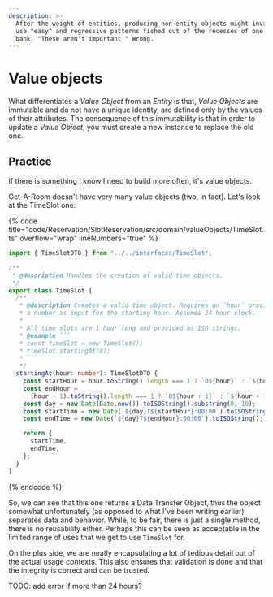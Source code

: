 ```yaml
---
description: >-
  After the weight of entities, producing non-entity objects might invite one to
  use "easy" and regressive patterns fished out of the recesses of one's memory
  bank. "These aren't important!" Wrong.
---
```


# Value objects

What differentiates a _Value Object_ from an _Entity_ is that, _Value Objects_ are immutable and do not have a unique identity, are defined only by the values of their attributes. The consequence of this immutability is that in order to update a _Value Object_, you must create a new instance to replace the old one.

## Practice

If there is something I know I need to build more often, it's value objects.

Get-A-Room doesn't have very many value objects (two, in fact). Let's look at the TimeSlot one:

{% code title="code/Reservation/SlotReservation/src/domain/valueObjects/TimeSlot.ts" overflow="wrap" lineNumbers="true" %}
````typescript
import { TimeSlotDTO } from "../../interfaces/TimeSlot";

/**
 * @description Handles the creation of valid time objects.
 */
export class TimeSlot {
  /**
   * @description Creates a valid time object. Requires an `hour` provided as
   * a number as input for the starting hour. Assumes 24 hour clock.
   *
   * All time slots are 1 hour long and provided as ISO strings.
   * @example ```
   * const timeSlot = new TimeSlot();
   * timeSlot.startingAt(8);
   * ```
   */
  startingAt(hour: number): TimeSlotDTO {
    const startHour = hour.toString().length === 1 ? `0${hour}` : `${hour}`;
    const endHour =
      (hour + 1).toString().length === 1 ? `0${hour + 1}` : `${hour + 1}`;
    const day = new Date(Date.now()).toISOString().substring(0, 10);
    const startTime = new Date(`${day}T${startHour}:00:00`).toISOString();
    const endTime = new Date(`${day}T${endHour}:00:00`).toISOString();

    return {
      startTime,
      endTime,
    };
  }
}
````
{% endcode %}

So, we can see that this one returns a Data Transfer Object, thus the object somewhat unfortunately (as opposed to what I've been writing earlier) separates data and behavior. While, to be fair, there is just a single method, there is no reusability either. Perhaps this can be seen as acceptable in the limited range of uses that we get to use `TimeSlot` for.

On the plus side, we are neatly encapsulating a lot of tedious detail out of the actual usage contexts. This also ensures that validation is done and that the integrity is correct and can be trusted.

TODO: add error if more than 24 hours?
